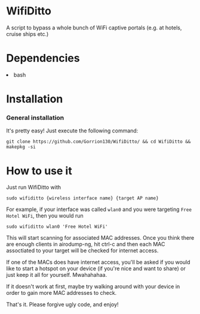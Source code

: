# WifiDitto

A script to bypass a whole bunch of WiFi captive portals (e.g. at hotels, cruise ships etc.)

# Dependencies

<li>bash</li></ul>

# Installation

<h3>General installation</h3> 

It's pretty easy! Just execute the following command:

<pre><code>git clone https://github.com/Gorrion130/WifiDitto/ && cd WifiDitto && makepkg -si</code></pre>

# How to use it

Just run WifiDitto with

<pre><code>sudo wifiditto {wireless interface name} {target AP name}</code></pre>

For example, if your interface was called <code>wlan0</code> and you were targeting <code>Free Hotel WiFi</code>, then you would run

<pre><code>sudo wifiditto wlan0 'Free Hotel WiFi'</code></pre>

This will start scanning for associated MAC addresses. Once you think there are enough clients in airodump-ng, hit ctrl-c and then each MAC assoctiated to your target will be checked for internet access.

If one of the MACs does have internet access, you'll be asked if you would like to start a hotspot on your device (if you're nice and want to share) or just keep it all for yourself. Mwahahahaa.

If it doesn't work at first, maybe try walking around with your device in order to gain more MAC addresses to check.

That's it. Please forgive ugly code, and enjoy!
